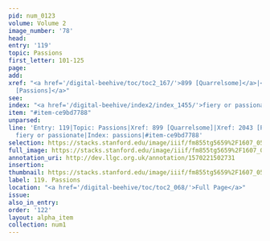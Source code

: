 ```yaml
---
pid: num_0123
volume: Volume 2
image_number: '78'
head: 
entry: '119'
topic: Passions
first_letter: 101-125
page: 
add: 
xref: "<a href='/digital-beehive/toc/toc2_167/'>899 [Quarrelsome]</a>|<a href='/digital-beehive/toc/toc2_370/'>2043
  [Passions]</a>"
see: 
index: "<a href='/digital-beehive/index2/index_1455/'>fiery or passionate</a>|<a href='/digital-beehive/index4/index_2908/'>passions</a>"
item: "#item-ce9bd7788"
unparsed: 
line: 'Entry: 119|Topic: Passions|Xref: 899 [Quarrelsome]|Xref: 2043 [Passions]|Index:
  fiery or passionate|Index: passions|#item-ce9bd7788'
selection: https://stacks.stanford.edu/image/iiif/fm855tg5659%2F1607_0545/840,3992,2968,519/full/0/default.jpg
full_image: https://stacks.stanford.edu/image/iiif/fm855tg5659%2F1607_0545/full/full/0/default.jpg
annotation_uri: http://dev.llgc.org.uk/annotation/1570221502731
insertion: 
thumbnail: https://stacks.stanford.edu/image/iiif/fm855tg5659%2F1607_0545/840,3992,600,180/250,/0/default.jpg
label: 119. Passions
location: "<a href='/digital-beehive/toc/toc2_068/'>Full Page</a>"
issue: 
also_in_entry: 
order: '122'
layout: alpha_item
collection: num1
---
```

